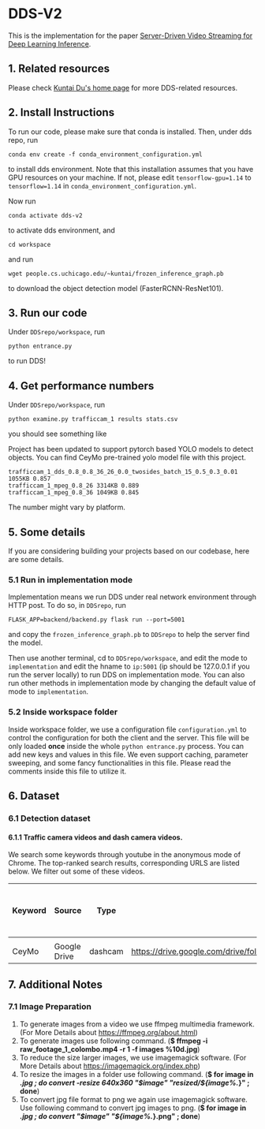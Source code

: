 # DDS-V2

This is the implementation for the paper [Server-Driven Video Streaming for Deep Learning Inference](https://kuntaidu.github.io/assets/doc/DDS.pdf).

## 1. Related resources

Please check [Kuntai Du's home page](https://kuntaidu.github.io/aboutme.html) for more DDS-related resources.


## 2. Install Instructions

To run our code, please make sure that conda is installed. Then, under dds repo, run

```conda env create -f conda_environment_configuration.yml```

to install dds environment. Note that this installation assumes that you have GPU resources on your machine. If not, please edit ```tensorflow-gpu=1.14``` to ```tensorflow=1.14``` in ```conda_environment_configuration.yml```.

Now run

```conda activate dds-v2```

to activate dds environment, and 

```cd workspace```

and run 

```wget people.cs.uchicago.edu/~kuntai/frozen_inference_graph.pb```

to download the object detection model (FasterRCNN-ResNet101).

## 3. Run our code

Under ```DDSrepo/workspace```, run

```python entrance.py```

to run DDS!

## 4. Get performance numbers

Under ```DDSrepo/workspace```, run

```python examine.py trafficcam_1 results stats.csv```

you should see something like

Project has been updated to support pytorch based YOLO models to detect objects.
You can find CeyMo pre-trained yolo model file with this project.

```
trafficcam_1_dds_0.8_0.8_36_26_0.0_twosides_batch_15_0.5_0.3_0.01 1055KB 0.857
trafficcam_1_mpeg_0.8_26 3314KB 0.889
trafficcam_1_mpeg_0.8_36 1049KB 0.845
```

The number might vary by platform.

## 5. Some details

If you are considering building your projects based on our codebase, here are some details.

### 5.1 Run in implementation mode

Implementation means we run DDS under real network environment through HTTP post. To do so, in ```DDSrepo```, run

```FLASK_APP=backend/backend.py flask run --port=5001```

and copy the ```frozen_inference_graph.pb``` to ```DDSrepo``` to help the server find the model.

Then use another terminal, cd to ```DDSrepo/workspace```, and edit the mode to ```implementation``` and edit the hname to ```ip:5001``` (ip should be 127.0.0.1 if you run the server locally) to run DDS on implementation mode. You can also run other methods in implementation mode by changing the default value of mode to ```implementation```. 


### 5.2 Inside workspace folder

Inside workspace folder, we use a configuration file ```configuration.yml``` to control the configuration for both the client and the server. This file will be only loaded **once** inside the whole ```python entrance.py``` process. You can add new keys and values in this file. We even support caching, parameter sweeping, and some fancy functionalities in this file. Please read the comments inside this file to utilize it.


## 6. Dataset

### 6.1 Detection dataset

#### 6.1.1 Traffic camera videos and dash camera videos.

We search some keywords through youtube in the anonymous mode of Chrome. The top-ranked search results, corresponding URLS are listed below. We filter out some of these videos.

| Keyword | Source       | Type       | URL                                           | Why we filter it out |
|--------|--------------| ---------- | --------------------------------------------- | -------------------- |
|        |              |            |                                               |                      |
| CeyMo  | Google Drive | dashcam    | <https://drive.google.com/drive/folders/1cjlMDGeM4twNo33959_urmiL3gKx36jC> |                      |

## 7. Additional Notes

### 7.1 Image Preparation

1. To generate images from a video we use ffmpeg multimedia framework. (For More Details about https://ffmpeg.org/about.html)
2. To generate images use following command. (**$ ffmpeg -i raw_footage_1_colombo.mp4 -r 1 -f images %10d.jpg**)
3. To reduce the size larger images, we use imagemagick software. (For More Details about https://imagemagick.org/index.php)
4. To resize the images in a folder use following command. (**$ for image in *.jpg ;  do convert -resize 640x360 "$image" "resized/${image%.*}" ; done**)
5. To convert jpg file format to png we again use imagemagick software. Use following command to convert jpg images to png. (**$ for image in *.jpg ;  do convert "$image" "${image%.*}.png" ; done**) 